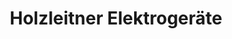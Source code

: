 ---
title: "Holzleitner Elektrogeräte"
url: /alsdorf/holzleitner-elektrogeraete/
shop: Elektronik
---
